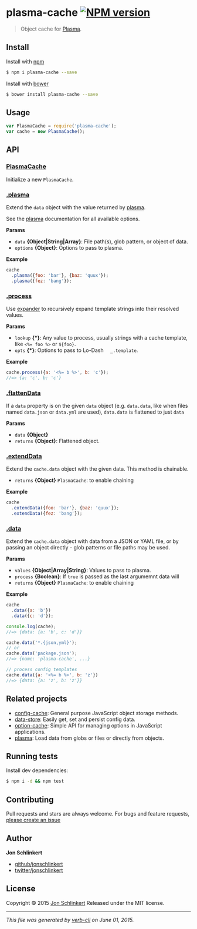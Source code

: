 # plasma-cache [![NPM version](https://badge.fury.io/js/plasma-cache.svg)](http://badge.fury.io/js/plasma-cache)

> Object cache for [Plasma](https://github.com/jonschlinkert/plasma).

## Install

Install with [npm](https://www.npmjs.com/)

```sh
$ npm i plasma-cache --save
```

Install with [bower](http://bower.io/)

```sh
$ bower install plasma-cache --save
```

## Usage

```js
var PlasmaCache = require('plasma-cache');
var cache = new PlasmaCache();
```

## API

### [PlasmaCache](index.js#L23)

Initialize a new `PlasmaCache`.

### [.plasma](index.js#L56)

Extend the `data` object with the value returned by [plasma](https://github.com/jonschlinkert/plasma).

See the [plasma](https://github.com/jonschlinkert/plasma) documentation for all available options.

**Params**

* `data` **{Object|String|Array}**: File path(s), glob pattern, or object of data.
* `options` **{Object}**: Options to pass to plasma.

**Example**

```js
cache
  .plasma({foo: 'bar'}, {baz: 'quux'});
  .plasma({fez: 'bang'});
```

### [.process](index.js#L69)

Use [expander](https://github.com/tkellen/expander) to recursively expand template strings into
their resolved values.

**Params**

* `lookup` **{*}**: Any value to process, usually strings with a cache template, like `<%= foo %>` or `${foo}`.
* `opts` **{*}**: Options to pass to Lo-Dash `  _.template`.

**Example**

```js
cache.process({a: '<%= b %>', b: 'c'});
//=> {a: 'c', b: 'c'}
```

### [.flattenData](index.js#L95)

If a `data` property is on the given `data` object
(e.g. `data.data`, like when files named `data.json`
or `data.yml` are used), `data.data` is flattened to
just `data`

**Params**

* `data` **{Object}**
* `returns` **{Object}**: Flattened object.

### [.extendData](index.js#L109)

Extend the `cache.data` object with the given data. This
method is chainable.

* `returns` **{Object}** `PlasmaCache`: to enable chaining

**Example**

```js
cache
  .extendData({foo: 'bar'}, {baz: 'quux'});
  .extendData({fez: 'bang'});
```

### [.data](index.js#L138)

Extend the `cache.data` object with data from a JSON
or YAML file, or by passing an object directly - glob
patterns or file paths may be used.

**Params**
* `values` **{Object|Array|String}**: Values to pass to plasma.
* `process` **{Boolean}**: If `true` is passed as the last argumemnt data will
* `returns` **{Object}** `PlasmaCache`: to enable chaining

**Example**

```js
cache
  .data({a: 'b'})
  .data({c: 'd'});

console.log(cache);
//=> {data: {a: 'b', c: 'd'}}

cache.data('*.{json,yml}');
// or
cache.data('package.json');
//=> {name: 'plasma-cache', ...}

// process config templates
cache.data({a: '<%= b %>', b: 'z'})
//=> {data: {a: 'z', b: 'z'}}
```

## Related projects

* [config-cache](https://github.com/jonschlinkert/config-cache): General purpose JavaScript object storage methods.
* [data-store](https://github.com/jonschlinkert/data-store): Easily get, set and persist config data.
* [option-cache](https://github.com/jonschlinkert/option-cache): Simple API for managing options in JavaScript applications.
* [plasma](https://github.com/jonschlinkert/plasma): Load data from globs or files or directly from objects.

## Running tests

Install dev dependencies:

```sh
$ npm i -d && npm test
```

## Contributing

Pull requests and stars are always welcome. For bugs and feature requests, [please create an issue](https://github.com/jonschlinkert/plasma-cache/issues/new)

## Author

**Jon Schlinkert**

+ [github/jonschlinkert](https://github.com/jonschlinkert)
+ [twitter/jonschlinkert](http://twitter.com/jonschlinkert)

## License

Copyright © 2015 [Jon Schlinkert](https://github.com/jonschlinkert)
Released under the MIT license.

***

_This file was generated by [verb-cli](https://github.com/assemble/verb-cli) on June 01, 2015._
